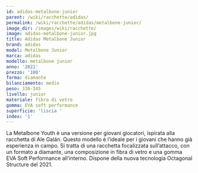 ```yaml
---
id: adidas-metalbone-junior
parent: /wiki/racchette/adidas/
permalink: /wiki/racchette/adidas/metalbone-junior/
image_dir: /images/wiki/racchette/
image: adidas-metalbone-junior.jpg
title: Adidas Metalbone Junior
brand: adidas
model: Metalbone Junior
marca: adidas
modello: metalbone junior
anno: '2021'
prezzo: '100'
forma: diamante
bilanciamento: medio
peso: 330-345
livello: junior
materiale: fibra di vetro
gomma: EVA soft performance
superficie: 'liscia '
index: '1'
---
```

La Metalbone Youth è una versione per giovani giocatori, ispirata alla racchetta di Ale Galán. Questo modello è l’ideale per i giovani che hanno già esperienza in campo. Si tratta di una racchetta focalizzata sull’attacco, con un formato a diamante, una composizione in fibra di vetro e una gomma EVA Soft Performance all’interno. Dispone della nuova tecnologia Octagonal Structure del 2021.
